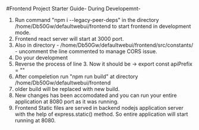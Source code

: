 #Frontend Project Starter Guide- 
During Developemnt- 
1. Run command "npm i --legacy-peer-deps" in the directory /home/Db50Gw/defaultwebui/frontend to start frontend in development mode.
2. Frontend react server will start at 3000 port.
3. Also in directory - /home/Db50Gw/defaultwebui/frontend/src/constants/    - uncomment the line commented to manage CORS issue.
4. Do your development
5. Reverse the process of line 3.   Now it should be  -> export const apiPrefix =  ""
5. After compeletion run "npm run build" at directory /home/Db50Gw/defaultwebui/frontend
6. older build will be replaced with new build.
7. New changes has been accomodated and you can run your entire application at 8080 port as it was running.
8. Frontend Static files are served in backend nodejs application server with the help of express.static() method. So entire application will start running at 8080. 



